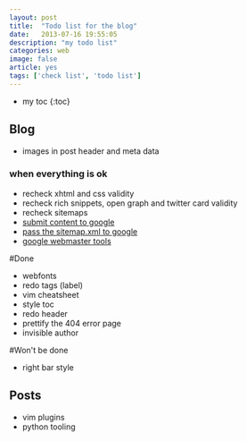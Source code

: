 ```yaml
---
layout: post
title:  "Todo list for the blog"
date:   2013-07-16 19:55:05
description: "my todo list"
categories: web
image: false
article: yes
tags: ['check list', 'todo list']
---
```


* my toc
{:toc}

## Blog

* images in post header and meta data


### when everything is ok

* recheck xhtml and css validity
* recheck rich snippets, open graph and twitter card validity
* recheck sitemaps
* [submit content to google](http://www.google.com/submityourcontent/)
* [pass the sitemap.xml to google](https://www.google.com/webmasters/tools/home)
* [google webmaster tools](http://www.google.com/webmasters/tools/)

#Done

* webfonts
* redo tags (label)
* vim cheatsheet
* style toc
* redo header
* prettify the 404 error page
* invisible author


#Won't be done

* right bar style

## Posts

* vim plugins
* python tooling
